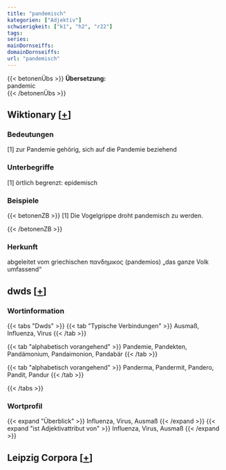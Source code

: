 ```yaml
---
title: "pandemisch"
kategorien: ["Adjektiv"]
schwierigkeit: ["k1", "h2", "r22"]
tags:
series:
mainDornseiffs:
domainDornseiffs:
url: "pandemisch"
---
```


{{< betonenÜbs >}}
**Übersetzung:**  
pandemic  
{{< /betonenÜbs >}}

## Wiktionary [[+](https://de.wiktionary.org/wiki/pandemisch)]

### Bedeutungen
[1] zur Pandemie gehörig, sich auf die Pandemie beziehend  

### Unterbegriffe
[1] örtlich begrenzt: epidemisch  

### Beispiele
{{< betonenZB >}}
[1] Die Vogelgrippe droht pandemisch zu werden.  

{{< /betonenZB >}}
### Herkunft
abgeleitet vom griechischen πανδημικος (pandemios) „das ganze Volk umfassend“  



## dwds [[+](https://www.dwds.de/wb/pandemisch)]

### Wortinformation
{{< tabs "Dwds" >}}
{{< tab "Typische Verbindungen" >}}
Ausmaß, Influenza, Virus
{{< /tab >}}

{{< tab "alphabetisch vorangehend" >}}
Pandemie, Pandekten, Pandämonium, Pandaimonion, Pandabär
{{< /tab >}}

{{< tab "alphabetisch vorangehend" >}}
Panderma, Pandermit, Pandero, Pandit, Pandur
{{< /tab >}}

{{< /tabs >}}

### Wortprofil
{{< expand "Überblick" >}} Influenza, Virus, Ausmaß {{< /expand >}}
{{< expand "ist Adjektivattribut von" >}} Influenza, Virus, Ausmaß {{< /expand >}}

## Leipzig Corpora [[+](https://corpora.uni-leipzig.de/en/res?word=pandemisch&corpusId=deu_newscrawl-public_2018)]

